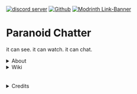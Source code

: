 [![discord server](https://cdn.modrinth.com/data/cached_images/6d9796c521a3261b9a7e4c3eb6b1c3d2dfe4c112.png)](https://optb.short.gy/dsc) [![Github](https://cdn.modrinth.com/data/cached_images/ae65154a7b076cd508f14975a27d1e75e3449a1d.png)](https://github.com/OptionallyBlueStudios/MC-ParanoidChatter) [![Modrinth Link-Banner](https://cdn.modrinth.com/data/cached_images/b9c43eaea7fc523285ae0981829b84e206672b48.png)](https://modrinth.com/mod/optb-pchatt)

# Paranoid Chatter

it can see. it can watch. it can chat.
<details>
<summary>About</summary>

## Description

Paranoid Chatter, A Mod Inspired By The Paranoia Mod, Is A Mod Based Around The Chat Made To Scare People With Messages. In Future Updates There Will Be Many Unique Ones (Probably 100+). It Also Gives The Player Effects, Such As Blindness, Hunger and More. This mod also has a secret hidden behind it.. But that's for the community to find out. Finding out these secrets will reveal truly whats hidden behind this mod (NOTE: These features are to be rolled out in future updates. This is just a teaser message).

## Contributing

[Read more on our GitHub about contributing](https://github.com/OptionallyBlueStudios/MC-pchatt.jar/blob/main/CONTRIBUTING.md)

</details>
<details>
<summary>Wiki</summary>
<details>
<summary>Developer Commands</summary>

- /pchatd-ranmes - Check The Random Message Function

</details>

<details>
<summary>Features</summary>

- Random Messages (after 25 minutes of game time, 1 in 700 chance per tick)

</details>

<details>
<summary>Features to come</summary>

- Effects
- Responds to you in chat
- More Messages
- More balanced

</details>

<details>
<summary>This mod works well with..</summary>

- [The Broken Script](https://modrinth.com/mod/the-broken-script) (TBS)
- [no_moon.jar](https://modrinth.com/mod/no_moon.jar) (NM.J)
- [Paranoia](https://modrinth.com/mod/paranoia) (PN)
You can use multiple of these at the same time. For NM.J and TBS, make sure to enable TBS mode in NM.J config.

</details>
</details>


<br>
<br>

<details>
<summary>Credits</summary>

[This is not the same as Horror Messages](https://modrinth.com/mod/horror-messages)

[Badges at the top are from](https://github.com/LopyMine/Particle-Effects/blob/master/README.md?plain=1)

</details>
